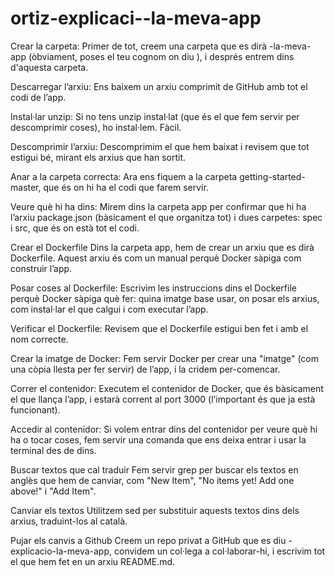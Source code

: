 # ortiz-explicaci--la-meva-app

Crear la carpeta: Primer de tot, creem una carpeta que es dirà <el teu Cognom>-la-meva-app (òbviament, poses el teu cognom on diu <el teu Cognom>), i després entrem dins d'aquesta carpeta.

Descarregar l’arxiu: Ens baixem un arxiu comprimit de GitHub amb tot el codi de l’app.

Instal·lar unzip: Si no tens unzip instal·lat (que és el que fem servir per descomprimir coses), ho instal·lem. Fàcil.

Descomprimir l’arxiu: Descomprimim el que hem baixat i revisem que tot estigui bé, mirant els arxius que han sortit.

Anar a la carpeta correcta: Ara ens fiquem a la carpeta getting-started-master, que és on hi ha el codi que farem servir.

Veure què hi ha dins: Mirem dins la carpeta app per confirmar que hi ha l’arxiu package.json (bàsicament el que organitza tot) i dues carpetes: spec i src, que és on està tot el codi.

Crear el Dockerfile Dins la carpeta app, hem de crear un arxiu que es dirà Dockerfile. Aquest arxiu és com un manual perquè Docker sàpiga com construir l’app.

Posar coses al Dockerfile: Escrivim les instruccions dins el Dockerfile perquè Docker sàpiga què fer: quina imatge base usar, on posar els arxius, com instal·lar el que calgui i com executar l’app.

Verificar el Dockerfile: Revisem que el Dockerfile estigui ben fet i amb el nom correcte.

Crear la imatge de Docker: Fem servir Docker per crear una "imatge" (com una còpia llesta per fer servir) de l’app, i la cridem per-comencar.

Correr el contenidor: Executem el contenidor de Docker, que és bàsicament el que llança l’app, i estarà corrent al port 3000 (l’important és que ja està funcionant).

Accedir al contenidor: Si volem entrar dins del contenidor per veure què hi ha o tocar coses, fem servir una comanda que ens deixa entrar i usar la terminal des de dins.

Buscar textos que cal traduir Fem servir grep per buscar els textos en anglès que hem de canviar, com "New Item", "No items yet! Add one above!" i "Add Item".

Canviar els textos Utilitzem sed per substituir aquests textos dins dels arxius, traduint-los al català.

Pujar els canvis a Github Creem un repo privat a GitHub que es diu <el teu Cognom>-explicacio-la-meva-app, convidem un col·lega a col·laborar-hi, i escrivim tot el que hem fet en un arxiu README.md. 
